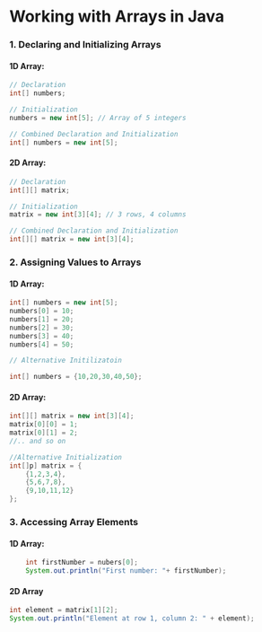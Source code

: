 # Working with Arrays in Java

### 1. Declaring and Initializing Arrays

#### 1D Array:
```java
// Declaration
int[] numbers;

// Initialization
numbers = new int[5]; // Array of 5 integers

// Combined Declaration and Initialization
int[] numbers = new int[5];
```
#### 2D Array:

```java
// Declaration
int[][] matrix;

// Initialization
matrix = new int[3][4]; // 3 rows, 4 columns

// Combined Declaration and Initialization
int[][] matrix = new int[3][4];
```

### 2. Assigning Values to Arrays

#### 1D Array:
```java
int[] numbers = new int[5];
numbers[0] = 10;
numbers[1] = 20;
numbers[2] = 30;
numbers[3] = 40;
numbers[4] = 50;

// Alternative Initilizatoin

int[] numbers = {10,20,30,40,50};

```

#### 2D Array:
```java
int[][] matrix = new int[3][4];
matrix[0][0] = 1;
matrix[0][1] = 2;
//.. and so on

//Alternative Initialization
int[]p] matrix = {
    {1,2,3,4},
    {5,6,7,8},
    {9,10,11,12}
};
```

### 3. Accessing Array Elements
#### 1D Array:
```java
    int firstNumber = nubers[0];
    System.out.println("First number: "+ firstNumber);
```

#### 2D Array
```java
int element = matrix[1][2];
System.out.println("Element at row 1, column 2: " + element);

